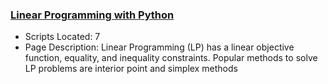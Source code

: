 ### [Linear Programming with Python](https://www.apmonitor.com/pdc/index.php/Main/LinearProgramming)
- Scripts Located: 7
- Page Description: Linear Programming (LP) has a linear objective function, equality, and inequality constraints. Popular methods to solve LP problems are interior point and simplex methods

